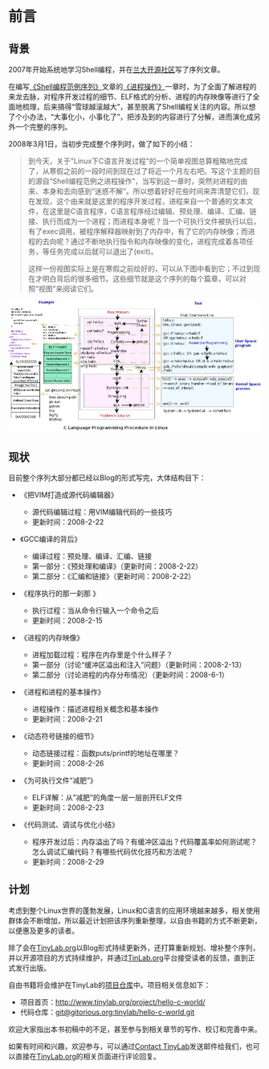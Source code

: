 # 前言

## 背景

2007年开始系统地学习Shell编程，并在[兰大开源社区](http://oss.lzu.edu.cn)写了序列文章。

在编写[《Shell编程范例序列》](http://www.tinylab.org/shell-programming-paradigm-series-index-review/)文章的[《进程操作》](http://www.tinylab.org/shell-programming-paradigm-of-process-operations/)一章时，为了全面了解进程的来龙去脉，对程序开发过程的细节、ELF格式的分析、进程的内存映像等进行了全面地梳理，后来搞得“雪球越滚越大”，甚至脱离了Shell编程关注的内容。所以想了个小办法，“大事化小，小事化了”，把涉及到的内容进行了分解，进而演化成另外一个完整的序列。

2008年3月1日，当初步完成整个序列时，做了如下的小结：

> 到今天，关于"Linux下C语言开发过程"的一个简单视图总算粗略地完成了，从寒假之前的一段时间到现在过了将近一个月左右吧。写这个主题的目的源自“Shell编程范例之进程操作”，当写到这一章时，突然对进程的由来、本身和去向感到“迷惑不解”。所以想着好好花些时间来弄清楚它们，现在发现，这个由来就是这里的程序开发过程，进程来自一个普通的文本文件，在这里是C语言程序，C语言程序经过编辑、预处理、编译、汇编、链接、执行而成为一个进程；而进程本身呢？当一个可执行文件被执行以后，有了exec调用，被程序解释器映射到了内存中，有了它的内存映像；而进程的去向呢？通过不断地执行指令和内存映像的变化，进程完成着各项任务，等任务完成以后就可以退出了(exit)。
>
> 这样一份视图实际上是在寒假之前绘好的，可以从下图中看到它；不过到现在才明白背后的很多细节。这些细节就是这个序列的每个篇章，可以对照“视图”来阅读它们。

![C语言程序开发过程视图](pic/c_dev_procedure.jpg)

## 现状

目前整个序列大部分都已经以Blog的形式写完，大体结构目下：

-   《把VIM打造成源代码编辑器》
    -   源代码编辑过程：用VIM编辑代码的一些技巧
    -   更新时间：2008-2-22

-   《GCC编译的背后》
    -   编译过程：预处理、编译、汇编、链接
    -   第一部分：《预处理和编译》（更新时间：2008-2-22）
    -   第二部分：《汇编和链接》（更新时间：2008-2-22）

-   《程序执行的那一刹那 》
    -   执行过程：当从命令行输入一个命令之后
    -   更新时间：2008-2-15

-   《进程的内存映像》 
    -   进程加载过程：程序在内存里是个什么样子？
    -   第一部分（讨论“缓冲区溢出和注入”问题）（更新时间：2008-2-13）
    -   第二部分（讨论进程的内存分布情况）（更新时间：2008-6-1）

-   《进程和进程的基本操作》
    -   进程操作：描述进程相关概念和基本操作
    -   更新时间：2008-2-21

-   《动态符号链接的细节》
    -   动态链接过程：函数puts/printf的地址在哪里？
    -   更新时间：2008-2-26

-   《为可执行文件“减肥”》
    -   ELF详解：从”减肥”的角度一层一层剖开ELF文件
    -   更新时间：2008-2-23

-   《代码测试、调试与优化小结》
    -   程序开发过后：内存溢出了吗？有缓冲区溢出？代码覆盖率如何测试呢？怎么调试汇编代码？有哪些代码优化技巧和方法呢？
    -   更新时间：2008-2-29

## 计划

考虑到整个Linux世界的蓬勃发展，Linux和C语言的应用环境越来越多，相关使用群体会不断增加，所以最近计划把该序列重新整理，以自由书籍的方式不断更新，以便惠及更多的读者。

除了会在[TinyLab.org](http://tinylab.org)以Blog形式持续更新外，还打算重新规划、增补整个序列，并以开源项目的方式持续维护，并通过[TinLab.org](http://tinylab.org)平台接受读者的反馈，直到正式发行出版。

自由书籍将会维护在TinyLab的[项目仓库](https://gitorious.org/tinylab/hello-c-world)中。项目相关信息如下：

-   项目首页：<http://www.tinylab.org/project/hello-c-world/>
-   代码仓库：[git@gitorious.org:tinylab/hello-c-world.git](https://gitorious.org/tinylab/hello-c-world)

欢迎大家指出本书初稿中的不足，甚至参与到相关章节的写作、校订和完善中来。

如果有时间和兴趣，欢迎参与，可以通过[Contact TinyLab](http://www.tinylab.org/contact/)发送邮件给我们，也可以直接在[TinyLab.org](http://tinylab.org)的相关页面进行评论回复。

